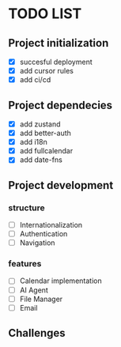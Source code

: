 
# TODO LIST

## Project initialization

- [X] succesful deployment
- [X] add cursor rules
- [X] add ci/cd

## Project dependecies

- [X] add zustand
- [X] add better-auth
- [X] add i18n
- [X] add fullcalendar
- [X] add date-fns

## Project development

### structure

- [ ] Internationalization
- [ ] Authentication
- [ ] Navigation

### features

- [ ] Calendar implementation
- [ ] AI Agent
- [ ] File Manager
- [ ] Email

## Challenges
